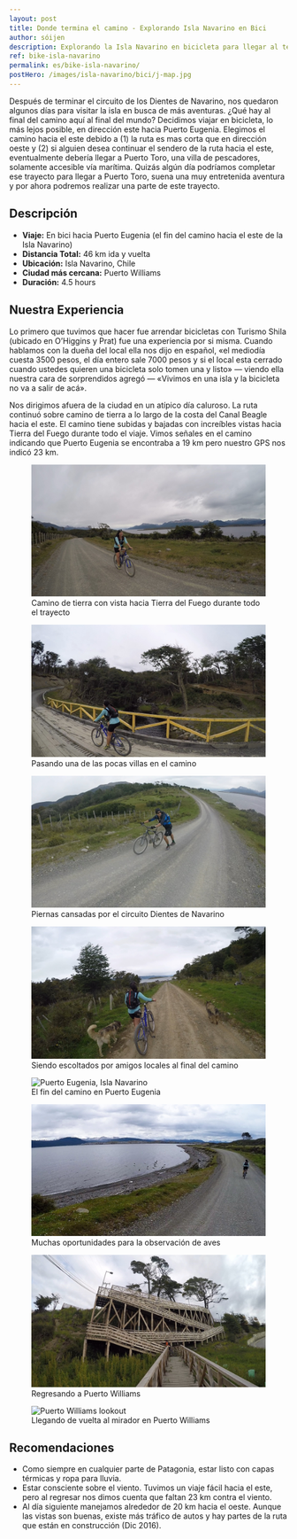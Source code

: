 ```yaml
---
layout: post
title: Donde termina el camino - Explorando Isla Navarino en Bici
author: sóijen
description: Explorando la Isla Navarino en bicicleta para llegar al término del camino, hacia el este - Puerto Eugenia. Una buena aventura de medio día en Puerto Williams.
ref: bike-isla-navarino
permalink: es/bike-isla-navarino/
postHero: /images/isla-navarino/bici/j-map.jpg
---
```

Después de terminar el circuito de los Dientes de Navarino, nos quedaron algunos días para visitar la isla en busca de más aventuras. ¿Qué hay al final del camino aquí al final del mundo? Decidimos viajar en bicicleta, lo más lejos posible, en dirección este hacia Puerto Eugenia. Elegimos el camino hacia el este debido a (1) la ruta es mas corta que en dirección oeste y (2) si alguien desea continuar el sendero de la ruta hacia el este, eventualmente debería llegar a Puerto Toro, una villa de pescadores, solamente accesible vía marítima. Quizás algún día podríamos completar ese trayecto para llegar a Puerto Toro, suena una muy entretenida aventura y por ahora podremos realizar una parte de este trayecto.

<h2>Descripción</h2>
<ul class="post-stats bullets">
  <li><strong>Viaje:</strong> En bici hacia Puerto Eugenia (el fin del camino hacia el este de la Isla Navarino)</li>
  <li><strong>Distancia Total:</strong> 46 km ida y vuelta</li>
  <li><strong>Ubicación:</strong> Isla Navarino, Chile</li>
  <li><strong>Ciudad más cercana:</strong> Puerto Williams</li>
  <li><strong>Duración:</strong> 4.5 hours</li>
</ul>

<h2>Nuestra Experiencia</h2>

Lo primero que tuvimos que hacer fue arrendar bicicletas con Turismo Shila (ubicado en O’Higgins y Prat) fue una experiencia por si misma. Cuando hablamos con la dueña del local ella nos dijo en español, «el mediodía cuesta 3500 pesos, el día entero sale 7000 pesos y si el local esta cerrado cuando ustedes quieren una bicicleta solo tomen una y listo» — viendo ella nuestra cara de sorprendidos agregó — «Vivimos en una isla y la bicicleta no va a salir de acá».

Nos dirigimos afuera de la ciudad en un atípico día caluroso. La ruta continuó sobre camino de tierra a lo largo de la costa del Canal Beagle hacia el este. El camino tiene subidas y bajadas con increíbles vistas hacia Tierra del Fuego durante todo el viaje. Vimos señales en el camino indicando que Puerto Eugenia se encontraba a 19 km pero nuestro GPS nos indicó 23 km.

<figure class="figure">
  <img class="image" src="/images/isla-navarino/bici/j-bici.jpg"
      alt="Biking Isla Navarino">
     <figcaption class="img-caption">Camino de tierra con vista hacia Tierra del Fuego durante todo el trayecto</figcaption>
</figure>
<figure class="figure">
  <img class="image" src="/images/isla-navarino/bici/j-bridge.jpg"
      alt="Biking Isla Navarino">
     <figcaption class="img-caption">Pasando una de las pocas villas en el camino</figcaption>
</figure>
<figure class="figure">
  <img class="image" src="/images/isla-navarino/bici/e-bici.jpg"
      alt="Biking Isla Navarino">
     <figcaption class="img-caption">Piernas cansadas por el circuito Dientes de Navarino</figcaption>
</figure>
<figure class="figure">
  <img class="image" src="/images/isla-navarino/bici/j-dogs.jpg"
      alt="Dogs in Puerto Eugenia">
     <figcaption class="img-caption">Siendo escoltados por amigos locales al final del camino</figcaption>
</figure>
<figure class="figure">
  <img class="image" src="/images/isla-navarino/bici/backpack.jpg"
      alt="Puerto Eugenia, Isla Navarino">
     <figcaption class="img-caption">El fin del camino en Puerto Eugenia</figcaption>
</figure>
<figure class="figure">
  <img class="image" src="/images/isla-navarino/bici/j-birds.jpg"
      alt="Fauna Isla Navarino">
     <figcaption class="img-caption">Muchas oportunidades para la observación de aves</figcaption>
</figure>
<figure class="figure">
  <img class="image" src="/images/isla-navarino/bici/stairs.jpg"
      alt="Stairs in Puerto Williams">
     <figcaption class="img-caption">Regresando a Puerto Williams</figcaption>
</figure>
<figure class="figure">
  <img class="image" src="/images/isla-navarino/bici/j-pwlookout.jpg"
      alt="Puerto Williams lookout">
     <figcaption class="img-caption">Llegando de vuelta al mirador en Puerto Williams</figcaption>
</figure>

<h2>Recomendaciones</h2>
<ul class="post-stats bullets">
  <li>Como siempre en cualquier parte de Patagonia, estar listo con capas térmicas y ropa para lluvia.</li>
  <li>Estar consciente sobre el viento. Tuvimos un viaje fácil hacia el este, pero al regresar nos dimos cuenta que faltan 23 km contra el viento.</li>
  <li>Al día siguiente manejamos alrededor de 20 km hacia el oeste. Aunque las vistas son buenas, existe más tráfico de autos y hay partes de la ruta que están en construcción (Dic 2016).</li>
</ul>
